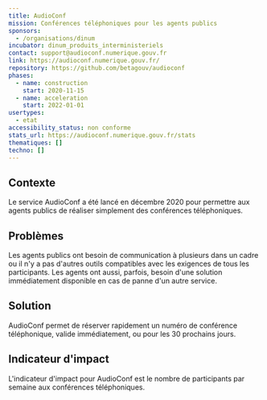 ```yaml
---
title: AudioConf
mission: Conférences téléphoniques pour les agents publics
sponsors:
  - /organisations/dinum
incubator: dinum_produits_interministeriels
contact: support@audioconf.numerique.gouv.fr
link: https://audioconf.numerique.gouv.fr/
repository: https://github.com/betagouv/audioconf
phases:
  - name: construction
    start: 2020-11-15
  - name: acceleration
    start: 2022-01-01
usertypes:
  - etat
accessibility_status: non conforme
stats_url: https://audioconf.numerique.gouv.fr/stats
thematiques: []
techno: []
---
```

## Contexte

Le service AudioConf a été lancé en décembre 2020 pour permettre aux agents publics de réaliser simplement des conférences téléphoniques.

## Problèmes

Les agents publics ont besoin de communication à plusieurs dans un cadre ou il n'y a pas d'autres outils compatibles avec les exigences de tous les participants.
Les agents ont aussi, parfois, besoin d'une solution immédiatement disponible en cas de panne d'un autre service.

## Solution

AudioConf permet de réserver rapidement un numéro de conférence téléphonique, valide immédiatement, ou pour les 30 prochains jours.

## Indicateur d'impact

L'indicateur d'impact pour AudioConf est le nombre de participants par semaine aux conférences téléphoniques.

